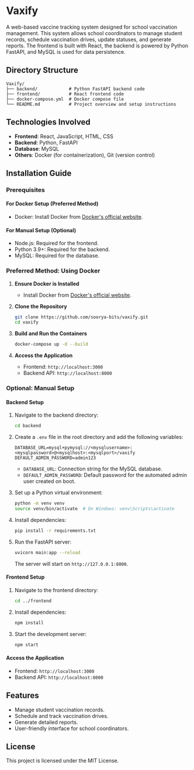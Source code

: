 # Vaxify
A web-based vaccine tracking system designed for school vaccination management. This system allows school coordinators to manage student records, schedule vaccination drives, update statuses, and generate reports. The frontend is built with React, the backend is powered by Python FastAPI, and MySQL is used for data persistence.
## Directory Structure

```
Vaxify/
├── backend/            # Python FastAPI backend code
├── frontend/           # React frontend code
├── docker-compose.yml  # Docker compose file
└── README.md           # Project overview and setup instructions
```

## Technologies Involved

- **Frontend**: React, JavaScript, HTML, CSS
- **Backend**: Python, FastAPI
- **Database**: MySQL
- **Others**: Docker (for containerization), Git (version control)

## Installation Guide

### Prerequisites

#### For Docker Setup (Preferred Method)
- Docker: Install Docker from [Docker's official website](https://www.docker.com/).

#### For Manual Setup (Optional)
- Node.js: Required for the frontend.
- Python 3.9+: Required for the backend.
- MySQL: Required for the database.

### Preferred Method: Using Docker

1. **Ensure Docker is Installed**
    - Install Docker from [Docker's official website](https://www.docker.com/).

2. **Clone the Repository**
    ```bash
    git clone https://github.com/soorya-bits/vaxify.git
    cd vaxify
    ```

3. **Build and Run the Containers**
    ```bash
    docker-compose up -d --build
    ```

4. **Access the Application**
    - Frontend: `http://localhost:3000`
    - Backend API: `http://localhost:8000`

### Optional: Manual Setup

#### Backend Setup
1. Navigate to the backend directory:
    ```bash
    cd backend
    ```
2. Create a `.env` file in the root directory and add the following variables:
    ```
    DATABASE_URL=mysql+pymysql://<mysqlusername>:<mysqlpassword>@<mysqlhost>:<mysqlport>/vaxify
    DEFAULT_ADMIN_PASSWORD=admin123
    ```

    - `DATABASE_URL`: Connection string for the MySQL database.
    - `DEFAULT_ADMIN_PASSWORD`: Default password for the automated admin user created on boot.

3. Set up a Python virtual environment:
    ```bash
    python -m venv venv
    source venv/bin/activate  # On Windows: venv\Scripts\activate
    ```

4. Install dependencies:
    ```bash
    pip install -r requirements.txt
    ```

5. Run the FastAPI server:
    ```bash
    uvicorn main:app --reload
    ```
    The server will start on `http://127.0.0.1:8000`.

#### Frontend Setup
1. Navigate to the frontend directory:
    ```bash
    cd ../frontend
    ```
2. Install dependencies:
    ```bash
    npm install
    ```
3. Start the development server:
    ```bash
    npm start
    ```

#### Access the Application
- Frontend: `http://localhost:3000`
- Backend API: `http://localhost:8000`

## Features

- Manage student vaccination records.
- Schedule and track vaccination drives.
- Generate detailed reports.
- User-friendly interface for school coordinators.

## License

This project is licensed under the MIT License.
